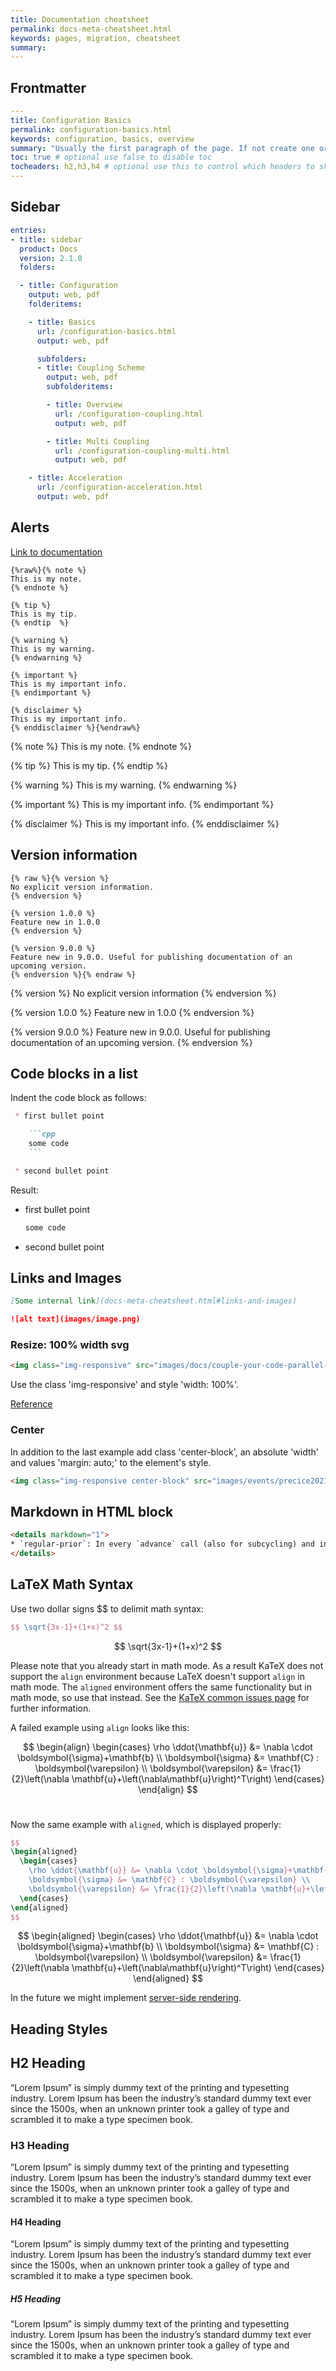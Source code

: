 ```yaml
---
title: Documentation cheatsheet
permalink: docs-meta-cheatsheet.html
keywords: pages, migration, cheatsheet
summary:
---
```


## Frontmatter

```yaml
---
title: Configuration Basics
permalink: configuration-basics.html
keywords: configuration, basics, overview
summary: "Usually the first paragraph of the page. If not create one or simple leave the field blank"
toc: true # optional use false to disable toc
tocheaders: h2,h3,h4 # optional use this to control which headers to show on the page
---
```

## Sidebar

```yaml
entries:
- title: sidebar
  product: Docs
  version: 2.1.0
  folders:

  - title: Configuration
    output: web, pdf
    folderitems:

    - title: Basics
      url: /configuration-basics.html
      output: web, pdf

      subfolders:
      - title: Coupling Scheme
        output: web, pdf
        subfolderitems:

        - title: Overview
          url: /configuration-coupling.html
          output: web, pdf

        - title: Multi Coupling
          url: /configuration-coupling-multi.html
          output: web, pdf

    - title: Acceleration
      url: /configuration-acceleration.html
      output: web, pdf
```

## Alerts

[Link to documentation](https://idratherbewriting.com/documentation-theme-jekyll/mydoc_alerts.html)

```liquid
{%raw%}{% note %}
This is my note.
{% endnote %}

{% tip %}
This is my tip.
{% endtip  %}

{% warning %}
This is my warning.
{% endwarning %}

{% important %}
This is my important info.
{% endimportant %}

{% disclaimer %}
This is my important info.
{% enddisclaimer %}{%endraw%}
```

{% note %}
This is my note.
{% endnote %}

{% tip %}
This is my tip.
{% endtip %}

{% warning %}
This is my warning.
{% endwarning %}

{% important %}
This is my important info.
{% endimportant %}

{% disclaimer %}
This is my important info.
{% enddisclaimer %}

## Version information

```liquid
{% raw %}{% version %}
No explicit version information.
{% endversion %}

{% version 1.0.0 %}
Feature new in 1.0.0
{% endversion %}

{% version 9.0.0 %}
Feature new in 9.0.0. Useful for publishing documentation of an upcoming version.
{% endversion %}{% endraw %}
```

{% version %}
No explicit version information
{% endversion %}

{% version 1.0.0 %}
Feature new in 1.0.0
{% endversion %}

{% version 9.0.0 %}
Feature new in 9.0.0. Useful for publishing documentation of an upcoming version.
{% endversion %}

## Code blocks in a list

Indent the code block as follows:

````markdown
 * first bullet point

    ```cpp
    some code
    ```

 * second bullet point
````

Result:

* first bullet point

  ```cpp
  some code
  ```

* second bullet point

## Links and Images

```md
[Some internal link](docs-meta-cheatsheet.html#links-and-images)

![alt text](images/image.png)
```

### Resize: 100% width svg

```html
<img class="img-responsive" src="images/docs/couple-your-code-parallel-coupling.svg" alt="Parallel coupling flow" style="width: 100%">
```

Use the class 'img-responsive' and style 'width: 100%'.

[Reference](https://stackoverflow.com/questions/21943108/bootstrap-3-img-responsive-images-are-not-responsive-inside-fieldset-in-firefox)

### Center

In addition to the last example add class 'center-block', an absolute 'width' and values 'margin: auto;' to the element's style.

```html
<img class="img-responsive center-block" src="images/events/precice2021.svg" alt="preCICE Workshop banner" style="width: 500px; margin: auto;">
```

## Markdown in HTML block

```html
<details markdown="1">
* `regular-prior`: In every `advance` call (also for subcycling) and in ...
</details>
```

## LaTeX Math Syntax

Use two dollar signs \$$ to delimit math syntax:

```latex
$$ \sqrt{3x-1}+(1+x)^2 $$
```

$$ \sqrt{3x-1}+(1+x)^2 $$

Please note that you already start in math mode. As a result KaTeX does not support the `align` environment because LaTeX doesn't support `align` in math mode. The `aligned` environment offers the same functionality but in math mode, so use that instead. See the [KaTeX common issues page](https://katex.org/docs/issues.html) for further information.

A failed example using `align` looks like this:

$$
\begin{align}
  \begin{cases}
    \rho \ddot{\mathbf{u}} &= \nabla \cdot \boldsymbol{\sigma}+\mathbf{b} \\
    \boldsymbol{\sigma} &= \mathbf{C} : \boldsymbol{\varepsilon} \\
    \boldsymbol{\varepsilon} &= \frac{1}{2}\left(\nabla \mathbf{u}+\left(\nabla\mathbf{u}\right)^T\right)
  \end{cases}
\end{align}
$$
&nbsp;

Now the same example with `aligned`, which is displayed properly:

```latex
$$
\begin{aligned}
  \begin{cases}
    \rho \ddot{\mathbf{u}} &= \nabla \cdot \boldsymbol{\sigma}+\mathbf{b} \\
    \boldsymbol{\sigma} &= \mathbf{C} : \boldsymbol{\varepsilon} \\
    \boldsymbol{\varepsilon} &= \frac{1}{2}\left(\nabla \mathbf{u}+\left(\nabla\mathbf{u}\right)^T\right)
  \end{cases}
\end{aligned}
$$
```

$$
\begin{aligned}
  \begin{cases}
    \rho \ddot{\mathbf{u}} &= \nabla \cdot \boldsymbol{\sigma}+\mathbf{b} \\
    \boldsymbol{\sigma} &= \mathbf{C} : \boldsymbol{\varepsilon} \\
    \boldsymbol{\varepsilon} &= \frac{1}{2}\left(\nabla \mathbf{u}+\left(\nabla\mathbf{u}\right)^T\right)
  \end{cases}
\end{aligned}
$$

In the future we might implement [server-side rendering](https://gendignoux.com/blog/2020/05/23/katex.html).

## Heading Styles

## H2 Heading

“Lorem Ipsum” is simply dummy text of the printing and typesetting industry. Lorem Ipsum has been the industry’s standard dummy text ever since the 1500s, when an unknown printer took a galley of type and scrambled it to make a type specimen book.

### H3 Heading

“Lorem Ipsum” is simply dummy text of the printing and typesetting industry. Lorem Ipsum has been the industry’s standard dummy text ever since the 1500s, when an unknown printer took a galley of type and scrambled it to make a type specimen book.

#### H4 Heading

“Lorem Ipsum” is simply dummy text of the printing and typesetting industry. Lorem Ipsum has been the industry’s standard dummy text ever since the 1500s, when an unknown printer took a galley of type and scrambled it to make a type specimen book.

##### H5 Heading

“Lorem Ipsum” is simply dummy text of the printing and typesetting industry. Lorem Ipsum has been the industry’s standard dummy text ever since the 1500s, when an unknown printer took a galley of type and scrambled it to make a type specimen book.
